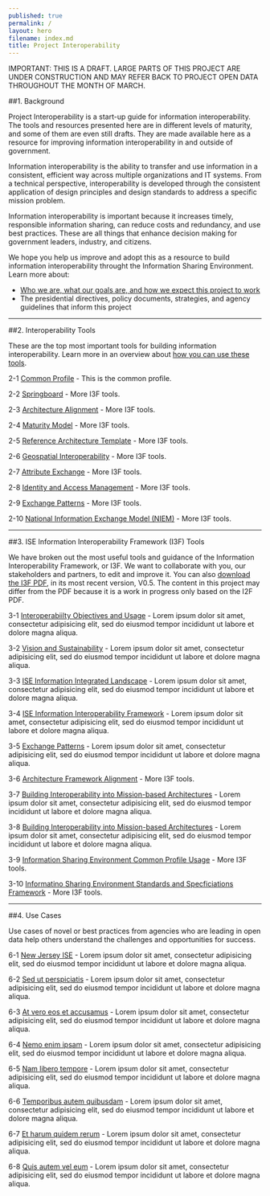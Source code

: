 ```yaml
---
published: true
permalink: /
layout: hero
filename: index.md
title: Project Interoperability
---
```


IMPORTANT: THIS IS A DRAFT. LARGE PARTS OF THIS PROJECT ARE UNDER CONSTRUCTION AND MAY REFER BACK TO PROJECT OPEN DATA THROUGHOUT THE MONTH OF MARCH.

##1. Background

Project Interoperability is a start-up guide for information interoperability.  The tools and resources presented here are in different levels of maturity, and some of them are even still drafts. They are made available here as a resource for improving information interoperability in and outside of government.

Information interoperability is the ability to transfer and use information in a consistent, efficient way across multiple organizations and IT systems.  From a technical perspective, interoperability is developed through the consistent application of design principles and design standards to address a specific mission problem.

Information interoperability is important because it increases timely, responsible information sharing, can reduce costs and redundancy, and use best practices. These are all things that enhance decision making for government leaders, industry, and citizens.

We hope you help us improve and adopt this as a resource to build information interoperability throught the Information Sharing Environment. Learn more about:

* [Who we are, what our goals are, and how we expect this project to work](https://github.com/Project-Interoperability/project-interoperability.github.io/blob/master/README.md)
* The presidential directives, policy documents, strategies, and agency guidelines that inform this project

----------------

##2. Interoperability Tools

These are the top most important tools for building information interoperability. Learn more in an overview about [how you can use these tools](http://ise.gov).

2-1 [Common Profile](/) - This is the common profile.

2-2 [Springboard](/) - More I3F tools.   

2-3 [Architecture Alignment](/) - More I3F tools.

2-4 [Maturity Model](/) - More I3F tools.

2-5 [Reference Architecture Template](/) - More I3F tools.

2-6 [Geospatial Interoperability](/) - More I3F tools.

2-7 [Attribute Exchange](/) - More I3F tools.

2-8 [Identity and Access Management](/) - More I3F tools.

2-9 [Exchange Patterns](/) - More I3F tools.

2-10 [National Information Exchange Model (NIEM)](/) - More I3F tools.


----------------

##3. ISE Information Interoperability Framework (I3F) Tools

We have broken out the most useful tools and guidance of the Information Interoperability Framework, or I3F. We want to collaborate with you, our stakeholders and partners, to edit and improve it. You can also [download the I3F PDF](/), in its most recent version, V0.5. The content in this project may differ from the PDF because it is a work in progress only based on the I2F PDF.

3-1 [Interoperabiilty Objectives and Usage](/) - Lorem ipsum dolor sit amet, consectetur adipisicing elit, sed do eiusmod tempor incididunt ut labore et dolore magna aliqua.

3-2 [Vision and Sustainability](/) - Lorem ipsum dolor sit amet, consectetur adipisicing elit, sed do eiusmod tempor incididunt ut labore et dolore magna aliqua.

3-3 [ISE Information Integrated Landscape](/) - Lorem ipsum dolor sit amet, consectetur adipisicing elit, sed do eiusmod tempor incididunt ut labore et dolore magna aliqua.

3-4 [ISE Information Interoperability Framework](/) - Lorem ipsum dolor sit amet, consectetur adipisicing elit, sed do eiusmod tempor incididunt ut labore et dolore magna aliqua.

3-5 [Exchange Patterns](/) - Lorem ipsum dolor sit amet, consectetur adipisicing elit, sed do eiusmod tempor incididunt ut labore et dolore magna aliqua.

3-6 [Architecture Framework Alignment](/) - More I3F tools.

3-7 [Building Interoperability into Mission-based Architectures](/) - Lorem ipsum dolor sit amet, consectetur adipisicing elit, sed do eiusmod tempor incididunt ut labore et dolore magna aliqua.

3-8 [Building Interoperability into Mission-based Architectures](/) - Lorem ipsum dolor sit amet, consectetur adipisicing elit, sed do eiusmod tempor incididunt ut labore et dolore magna aliqua.

3-9 [Information Sharing Environment Common Profile Usage](/) - More I3F tools.

3-10 [Informatino Sharing Environment Standards and Specficiations Framework](/) - More I3F tools.

----------------

##4. Use Cases

Use cases of novel or best practices from agencies who are leading in open data help others understand the challenges and opportunities for success.

6-1 [New Jersey ISE](/) - Lorem ipsum dolor sit amet, consectetur adipisicing elit, sed do eiusmod tempor incididunt ut labore et dolore magna aliqua. 

6-2 [Sed ut perspiciatis](/) - Lorem ipsum dolor sit amet, consectetur adipisicing elit, sed do eiusmod tempor incididunt ut labore et dolore magna aliqua. 

6-3 [At vero eos et accusamus](/) - Lorem ipsum dolor sit amet, consectetur adipisicing elit, sed do eiusmod tempor incididunt ut labore et dolore magna aliqua. 

6-4 [Nemo enim ipsam](/) - Lorem ipsum dolor sit amet, consectetur adipisicing elit, sed do eiusmod tempor incididunt ut labore et dolore magna aliqua.  

6-5 [Nam libero tempore](/) - Lorem ipsum dolor sit amet, consectetur adipisicing elit, sed do eiusmod tempor incididunt ut labore et dolore magna aliqua. 

6-6 [Temporibus autem quibusdam](/) - Lorem ipsum dolor sit amet, consectetur adipisicing elit, sed do eiusmod tempor incididunt ut labore et dolore magna aliqua. 

6-7 [Et harum quidem rerum](/) - Lorem ipsum dolor sit amet, consectetur adipisicing elit, sed do eiusmod tempor incididunt ut labore et dolore magna aliqua. 

6-8 [Quis autem vel eum](/) - Lorem ipsum dolor sit amet, consectetur adipisicing elit, sed do eiusmod tempor incididunt ut labore et dolore magna aliqua.
